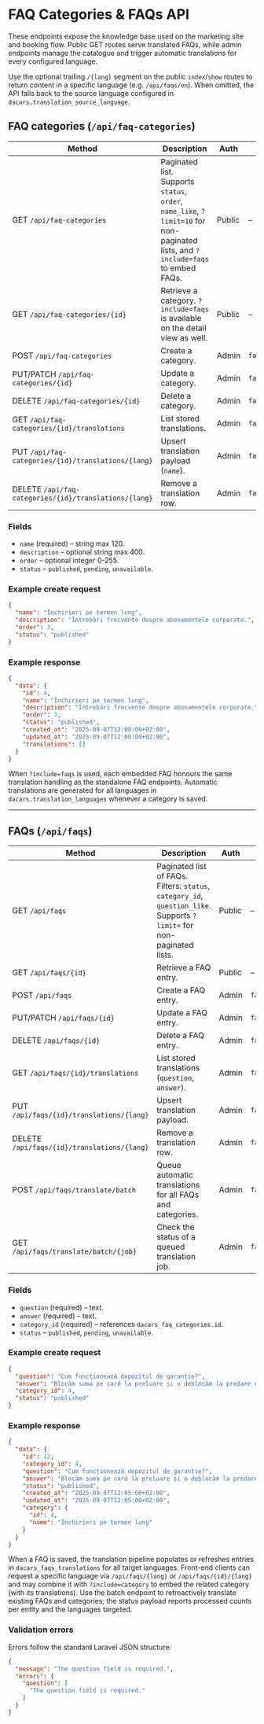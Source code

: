 # FAQ Categories & FAQs API

These endpoints expose the knowledge base used on the marketing site and booking flow. Public GET routes serve translated FAQs, while admin endpoints manage the catalogue and trigger automatic translations for every configured language.

Use the optional trailing `/{lang}` segment on the public `index`/`show` routes to return content in a specific language (e.g. `/api/faqs/en`). When omitted, the API falls back to the source language configured in `dacars.translation_source_language`.

## FAQ categories (`/api/faq-categories`)
| Method | Description | Auth | Permission |
| --- | --- | --- | --- |
| GET `/api/faq-categories` | Paginated list. Supports `status`, `order`, `name_like`, `?limit=10` for non-paginated lists, and `?include=faqs` to embed FAQs. | Public | – |
| GET `/api/faq-categories/{id}` | Retrieve a category. `?include=faqs` is available on the detail view as well. | Public | – |
| POST `/api/faq-categories` | Create a category. | Admin | `faq_categories.create` |
| PUT/PATCH `/api/faq-categories/{id}` | Update a category. | Admin | `faq_categories.update` |
| DELETE `/api/faq-categories/{id}` | Delete a category. | Admin | `faq_categories.delete` |
| GET `/api/faq-categories/{id}/translations` | List stored translations. | Admin | `faq_categories.view_translations` |
| PUT `/api/faq-categories/{id}/translations/{lang}` | Upsert translation payload (`name`). | Admin | `faq_categories.update_translations` |
| DELETE `/api/faq-categories/{id}/translations/{lang}` | Remove a translation row. | Admin | `faq_categories.delete_translations` |

### Fields
- `name` (required) – string max 120.
- `description` – optional string max 400.
- `order` – optional integer 0-255.
- `status` – `published`, `pending`, `unavailable`.

### Example create request
```json
{
  "name": "Închirieri pe termen lung",
  "description": "Întrebări frecvente despre abonamentele corporate.",
  "order": 3,
  "status": "published"
}
```

### Example response
```json
{
  "data": {
    "id": 4,
    "name": "Închirieri pe termen lung",
    "description": "Întrebări frecvente despre abonamentele corporate.",
    "order": 3,
    "status": "published",
    "created_at": "2025-09-07T12:00:00+02:00",
    "updated_at": "2025-09-07T12:00:00+02:00",
    "translations": []
  }
}
```

When `?include=faqs` is used, each embedded FAQ honours the same translation handling as the standalone FAQ endpoints. Automatic translations are generated for all languages in `dacars.translation_languages` whenever a category is saved.

---

## FAQs (`/api/faqs`)
| Method | Description | Auth | Permission |
| --- | --- | --- | --- |
| GET `/api/faqs` | Paginated list of FAQs. Filters: `status`, `category_id`, `question_like`. Supports `?limit=` for non-paginated lists. | Public | – |
| GET `/api/faqs/{id}` | Retrieve a FAQ entry. | Public | – |
| POST `/api/faqs` | Create a FAQ entry. | Admin | `faqs.create` |
| PUT/PATCH `/api/faqs/{id}` | Update a FAQ entry. | Admin | `faqs.update` |
| DELETE `/api/faqs/{id}` | Delete a FAQ entry. | Admin | `faqs.delete` |
| GET `/api/faqs/{id}/translations` | List stored translations (`question`, `answer`). | Admin | `faqs.view_translations` |
| PUT `/api/faqs/{id}/translations/{lang}` | Upsert translation payload. | Admin | `faqs.update_translations` |
| DELETE `/api/faqs/{id}/translations/{lang}` | Remove a translation row. | Admin | `faqs.delete_translations` |
| POST `/api/faqs/translate/batch` | Queue automatic translations for all FAQs and categories. | Admin | `faqs.translate` |
| GET `/api/faqs/translate/batch/{job}` | Check the status of a queued translation job. | Admin | `faqs.translate` |

### Fields
- `question` (required) – text.
- `answer` (required) – text.
- `category_id` (required) – references `dacars_faq_categories.id`.
- `status` – `published`, `pending`, `unavailable`.

### Example create request
```json
{
  "question": "Cum funcționează depozitul de garanție?",
  "answer": "Blocăm suma pe card la preluare și o deblocăm la predare dacă nu există daune.",
  "category_id": 4,
  "status": "published"
}
```

### Example response
```json
{
  "data": {
    "id": 12,
    "category_id": 4,
    "question": "Cum funcționează depozitul de garanție?",
    "answer": "Blocăm suma pe card la preluare și o deblocăm la predare dacă nu există daune.",
    "status": "published",
    "created_at": "2025-09-07T12:05:00+02:00",
    "updated_at": "2025-09-07T12:05:00+02:00",
    "category": {
      "id": 4,
      "name": "Închirieri pe termen lung"
    }
  }
}
```

When a FAQ is saved, the translation pipeline populates or refreshes entries in `dacars_faqs_translations` for all target languages. Front-end clients can request a specific language via `/api/faqs/{lang}` or `/api/faqs/{id}/{lang}` and may combine it with `?include=category` to embed the related category (with its translations). Use the batch endpoint to retroactively translate existing FAQs and categories; the status payload reports processed counts per entity and the languages targeted.

### Validation errors
Errors follow the standard Laravel JSON structure:
```json
{
  "message": "The question field is required.",
  "errors": {
    "question": [
      "The question field is required."
    ]
  }
}
```

